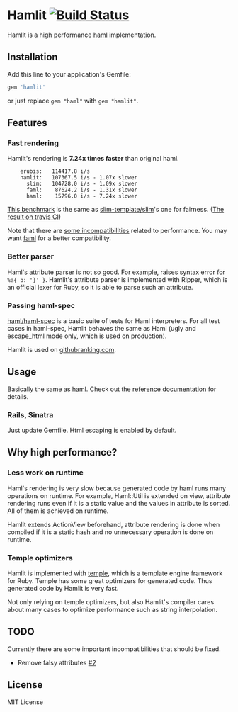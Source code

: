 # Hamlit [![Build Status](https://travis-ci.org/k0kubun/hamlit.svg?branch=master)](https://travis-ci.org/k0kubun/hamlit)

Hamlit is a high performance [haml](https://github.com/haml/haml) implementation.

## Installation

Add this line to your application's Gemfile:

```ruby
gem 'hamlit'
```

or just replace `gem "haml"` with `gem "hamlit"`.

## Features
### Fast rendering

Hamlit's rendering is **7.24x times faster** than original haml.

```
    erubis:   114417.8 i/s
    hamlit:   107367.5 i/s - 1.07x slower
      slim:   104728.0 i/s - 1.09x slower
      faml:    87624.2 i/s - 1.31x slower
      haml:    15796.0 i/s - 7.24x slower
```

[This benchmark](https://github.com/k0kubun/hamlit/blob/b6f112aa1f51816ab9a3a81bd7810ed9cffd26aa/benchmarks/benchmark.rb)
is the same as [slim-template/slim](https://github.com/slim-template/slim)'s one for fairness.
([The result on travis CI](https://travis-ci.org/k0kubun/hamlit/jobs/57333515))

Note that there are [some incompatibilities](https://github.com/k0kubun/hamlit/issues) related to performance.
You may want [faml](https://github.com/eagletmt/faml) for a better compatibility.

### Better parser

Haml's attribute parser is not so good. For example, raises syntax error for `%a{ b: '}' }`.
Hamlit's attribute parser is implemented with Ripper, which is an official lexer for Ruby,
so it is able to parse such an attribute.

### Passing haml-spec

[haml/haml-spec](https://github.com/haml/haml-spec) is a basic suite of tests for Haml interpreters.
For all test cases in haml-spec, Hamlit behaves the same as Haml (ugly and escape\_html mode only, which is used on production).

Hamlit is used on [githubranking.com](http://githubranking.com/).

## Usage

Basically the same as [haml](https://github.com/haml/haml).
Check out the [reference documentation](http://haml.info/docs/yardoc/file.REFERENCE.html) for details.

### Rails, Sinatra

Just update Gemfile. Html escaping is enabled by default.

## Why high performance?
### Less work on runtime
Haml's rendering is very slow because generated code by haml runs many operations on runtime.
For example, Haml::Util is extended on view, attribute rendering runs even if it is a
static value and the values in attribute is sorted. All of them is achieved on runtime.

Hamlit extends ActionView beforehand, attribute rendering is done when compiled if it
is a static hash and no unnecessary operation is done on runtime.

### Temple optimizers
Hamlit is implemented with [temple](https://github.com/judofyr/temple), which is a template
engine framework for Ruby. Temple has some great optimizers for generated code. Thus generated
code by Hamlit is very fast.

Not only relying on temple optimizers, but also Hamlit's compiler cares about many cases
to optimize performance such as string interpolation.

## TODO

Currently there are some important incompatibilities that should be fixed.

- Remove falsy attributes [#2](https://github.com/k0kubun/hamlit/issues/2)

## License

MIT License
